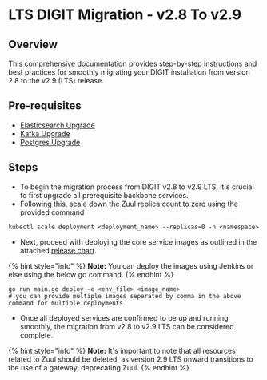 # LTS DIGIT Migration - v2.8 To v2.9

## Overview

This comprehensive documentation provides step-by-step instructions and best practices for smoothly migrating your DIGIT installation from version 2.8 to the v2.9 (LTS) release.

## Pre-requisites

* [Elasticsearch Upgrade](https://core.digit.org/guides/operations-guide/availability/backbone-services/elastic-search)
* [Kafka Upgrade](https://core.digit.org/guides/operations-guide/availability/backbone-services/kafka)
* [Postgres Upgrade](../../../guides/installation-guide/setup-guide/updating-rds-version-in-aws.md)

## Steps

* To begin the migration process from DIGIT v2.8 to v2.9 LTS, it's crucial to first upgrade all prerequisite backbone services.
* Following this, scale down the Zuul replica count to zero using the provided command

```
kubectl scale deployment <deployment_name> --replicas=0 -n <namespace>
```

* Next, proceed with deploying the core service images as outlined in the attached [release chart](https://github.com/egovernments/DIGIT-DevOps/blob/digit-lts-go/config-as-code/product-release-charts/DIGIT/dependancy\_chart-digit-v2.9.yaml#L19-L60).

{% hint style="info" %}
**Note:** You can deploy the images using Jenkins or else using the below go command.
{% endhint %}

```
go run main.go deploy -e <env_file> <image_name>
# you can provide multiple images seperated by comma in the above command for multiple deployments
```

* Once all deployed services are confirmed to be up and running smoothly, the migration from v2.8 to v2.9 LTS can be considered complete.

{% hint style="info" %}
**Note:**  It's important to note that all resources related to Zuul should be deleted, as version 2.9 LTS onward transitions to the use of a gateway, deprecating Zuul.
{% endhint %}


